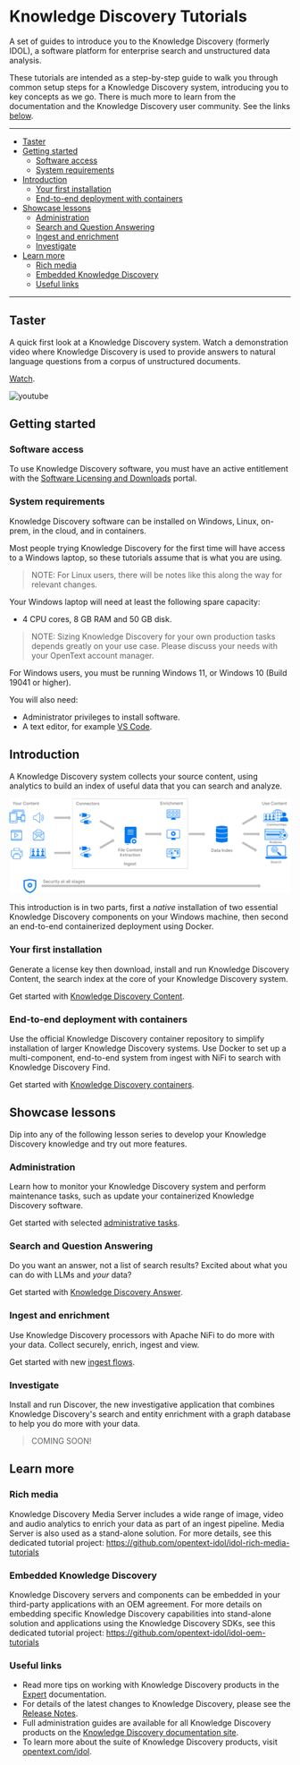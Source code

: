 # Knowledge Discovery Tutorials

A set of guides to introduce you to the Knowledge Discovery (formerly IDOL), a software platform for enterprise search and unstructured data analysis.

These tutorials are intended as a step-by-step guide to walk you through common setup steps for a Knowledge Discovery system, introducing you to key concepts as we go. There is much more to learn from the documentation and the Knowledge Discovery user community. See the links [below](#learn-more).

---

- [Taster](#taster)
- [Getting started](#getting-started)
  - [Software access](#software-access)
  - [System requirements](#system-requirements)
- [Introduction](#introduction)
  - [Your first installation](#your-first-installation)
  - [End-to-end deployment with containers](#end-to-end-deployment-with-containers)
- [Showcase lessons](#showcase-lessons)
  - [Administration](#administration)
  - [Search and Question Answering](#search-and-question-answering)
  - [Ingest and enrichment](#ingest-and-enrichment)
  - [Investigate](#investigate)
- [Learn more](#learn-more)
  - [Rich media](#rich-media)
  - [Embedded Knowledge Discovery](#embedded-knowledge-discovery)
  - [Useful links](#useful-links)

---

## Taster

A quick first look at a Knowledge Discovery system. Watch a demonstration video where Knowledge Discovery is used to provide answers to natural language questions from a corpus of unstructured documents.

[Watch](https://www.youtube.com/watch?v=QEAejsJc8ws&list=PLlUdEXI83_Xoq5Fe2iUnY8fjV9PuX61FA&index=45).

![youtube](https://img.youtube.com/vi/QEAejsJc8ws/hqdefault.jpg)

## Getting started

### Software access

To use Knowledge Discovery software, you must have an active entitlement with the [Software Licensing and Downloads](https://sld.microfocus.com/mysoftware/index) portal.

### System requirements

Knowledge Discovery software can be installed on Windows, Linux, on-prem, in the cloud, and in containers.

Most people trying Knowledge Discovery for the first time will have access to a Windows laptop, so these tutorials assume that is what you are using.

> NOTE: For Linux users, there will be notes like this along the way for relevant changes.

Your Windows laptop will need at least the following spare capacity:

- 4 CPU cores, 8 GB RAM and 50 GB disk.

> NOTE: Sizing Knowledge Discovery for your own production tasks depends greatly on your use case. Please discuss your needs with your OpenText account manager.

For Windows users, you must be running Windows 11, or Windows 10 (Build 19041 or higher).

You will also need:

- Administrator privileges to install software.
- A text editor, for example [VS Code](https://code.visualstudio.com/download).

## Introduction

A Knowledge Discovery system collects your source content, using analytics to build an index of useful data that you can search and analyze.

![idol-workflow](./figs/kd-workflow.png)

This introduction is in two parts, first a *native* installation of two essential Knowledge Discovery components on your Windows machine, then second an end-to-end containerized deployment using Docker.

### Your first installation

Generate a license key then download, install and run Knowledge Discovery Content, the search index at the core of your Knowledge Discovery system.

Get started with [Knowledge Discovery Content](./introduction/native/README.md).

### End-to-end deployment with containers

Use the official Knowledge Discovery container repository to simplify installation of larger Knowledge Discovery systems. Use Docker to set up a multi-component, end-to-end system from ingest with NiFi to search with Knowledge Discovery Find.

Get started with [Knowledge Discovery containers](./introduction/containers/README.md).

## Showcase lessons

Dip into any of the following lesson series to develop your Knowledge Discovery knowledge and try out more features.

### Administration

Learn how to monitor your Knowledge Discovery system and perform maintenance tasks, such as update your containerized Knowledge Discovery software.

Get started with selected [administrative tasks](./admin/README.md).

### Search and Question Answering

Do you want an answer, not a list of search results?  Excited about what you can do with LLMs and *your* data?

Get started with [Knowledge Discovery Answer](./retrieval/answer/README.md).

### Ingest and enrichment

Use Knowledge Discovery processors with Apache NiFi to do more with your data. Collect securely, enrich, ingest and view.

Get started with new [ingest flows](./ingest/README.md).

<!-- 
- [NiFi Process Groups](./ingestion/nifi-process-group/README.md)
- [NiFi Ingest Showcase Examples](./ingestion/nifi-ingest-showcases/README.md)

Connectors - Discuss multiple sources and show examples for:
- [ ] xECM ingest
- [ ] Documentum ingest
- [ ] Dropbox ingest
- [ ] Twitter ingest - stream and channel
- [ ] Web ingest - Wookiepedia - <https://starwars.fandom.com/wiki/Main_Page> or <https://starwars.fandom.com/wiki/Special:Random>
    - Grab Categories, title, long_title, content (in sections) and dates (created, last updated?)
- [ ] ODBC ingest (Filr?)

Within the above, showcase some enrichment tasks
- [ ] Processor groups
- [ ] KeyView extract and filter, route on filetype.
- [ ] Eduction:
    - Grab names from a document in NiFi
      - Point to all available grammar packages
    - Create a custom grammar
      - quotes, build to solution for Don
    - Use the custom grammar in NiFi
- [x] OCR, with analyze media
 -->

### Investigate

Install and run Discover, the new investigative application that combines Knowledge Discovery's search and entity enrichment with a graph database to help you do more with your data.

<!-- Get started with [Knowledge Discovery Discover](./discover/README.md). -->

> COMING SOON!

## Learn more

### Rich media

Knowledge Discovery Media Server includes a wide range of image, video and audio analytics to enrich your data as part of an ingest pipeline. Media Server is also used as a stand-alone solution. For more details, see this dedicated tutorial project: <https://github.com/opentext-idol/idol-rich-media-tutorials>

### Embedded Knowledge Discovery

Knowledge Discovery servers and components can be embedded in your third-party applications with an OEM agreement. For more details on embedding specific Knowledge Discovery capabilities into stand-alone solution and applications using the Knowledge Discovery SDKs, see this dedicated tutorial project: <https://github.com/opentext-idol/idol-oem-tutorials>

### Useful links

- Read more tips on working with Knowledge Discovery products in the [Expert](https://www.microfocus.com/documentation/idol/knowledge-discovery-25.2/IDOLServer_25.2_Documentation/Guides/html/expert/Content/IDOLExpert_Welcome.htm) documentation.
- For details of the latest changes to Knowledge Discovery, please see the [Release Notes](https://www.microfocus.com/documentation/idol/knowledge-discovery-25.2/IDOLReleaseNotes_25.2_Documentation/idol/Content/_Introduction.htm).
- Full administration guides are available for all Knowledge Discovery products on the [Knowledge Discovery documentation site](https://www.microfocus.com/documentation/idol/).
- To learn more about the suite of Knowledge Discovery products, visit [opentext.com/idol](https://www.opentext.com/products/knowledge-discovery).
